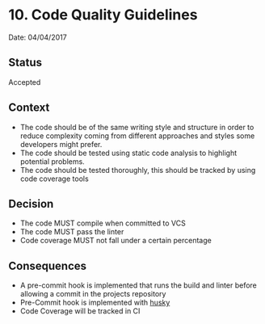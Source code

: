 # 10. Code Quality Guidelines

Date: 04/04/2017

## Status

Accepted

## Context

* The code should be of the same writing style and structure in order to reduce complexity coming from different
approaches and styles some developers might prefer.
* The code should be tested using static code analysis to highlight potential problems.
* The code should be tested thoroughly, this should be tracked by using code coverage tools

## Decision

* The code MUST compile when committed to VCS
* The code MUST pass the linter
* Code coverage MUST not fall under a certain percentage

## Consequences

* A pre-commit hook is implemented that runs the build and linter before allowing a commit in the projects repository
* Pre-Commit hook is implemented with [husky](https://github.com/typicode/husky)
* Code Coverage will be tracked in CI
